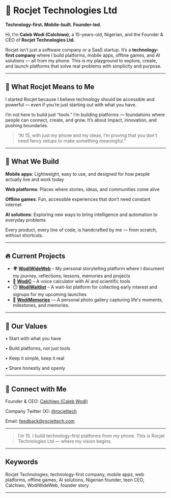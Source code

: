 # 🚀 Rocjet Technologies Ltd

**Technology-first. Mobile-built. Founder-led.**

Hi, I’m **Caleb Wodi (Calchiwo)**, a 15-years-old, Nigerian, and the Founder & CEO of **Rocjet Technologies Ltd.**

Rocjet isn’t just a software company or a SaaS startup. It’s a **technology-first company** where I build platforms, mobile apps, offline games, and AI solutions — all from my phone. This is my playground to explore, create, and launch platforms that solve real problems with simplicity and purpose.


---

## 🧠 What Rocjet Means to Me

I started Rocjet because I believe technology should be accessible and powerful — even if you’re just starting out with what you have.

I’m not here to build just “tools.” I’m building platforms — foundations where people can connect, create, and grow. It’s about impact, innovation, and pushing boundaries.

> “At 15, with just my phone and my ideas, I’m proving that you don’t need fancy setups to make something meaningful.”




---

## 🌟 What We Build

**Mobile apps**: Lightweight, easy to use, and designed for how people actually live and work today

**Web platforms**: Places where stories, ideas, and communities come alive

**Offline games**: Fun, accessible experiences that don’t need constant internet

**AI solutions**: Exploring new ways to bring intelligence and automation to everyday problems


Every product, every line of code, is handcrafted by me — from scratch, without shortcuts.


---

## 🔥 Current Projects

* 🌍 [**WodiWideWeb**](https://wodiwideweb.netlify.app) – My personal storytelling platform where I document my journey, reflections, lessons, memories and projects
* 🧮 [**WodiC**](https://wodic.netlify.app) – A voice calculator with AI and scientific tools
*  ⏱️ [**WodiWaitlist**](https://wodiwaitlist.netlify.app) – A wait-list platform for collecting early interest and signups for my upcoming launches
* 📸 [**WodiMemories**](https://wodimemories.netlify.app) — A personal photo gallery capturing life's moments, milestones, and memories.


---

## 🎯 Our Values

• Start with what you have

• Build platforms, not just tools

• Keep it simple, keep it real

• Share honestly and openly



---

## 🤝 Connect with Me

Founder & CEO: [Calchiwo (Caleb Wodi)](https://github.com/Calchiwo)

Company Twitter (X): [@rocjettech](https://x.com/rocjettech)

Email: feedback@rocjettech.com



---

> I’m 15. I build technology-first platforms from my phone.
This is Rocjet Technologies Ltd — where my vision begins.




---

## Keywords

Rocjet Technologies, technology-first company, mobile apps, web platforms, offline games, AI solutions, Nigerian founder, teen CEO, Calchiwo, WodiWideWeb, founder story


---
